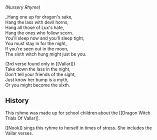 _(Nursery Rhyme)_

_Hang one up for dragon's sake,  
Hang the lass with devil horns,  
Hang all those of Lux's hate,  
Hang the ones who follow scorn.  
You'll sleep now and you'll sleep tight,  
You must stay in for the night,  
If you're seen out in the moon,  
The sixth witch hung might just be you.  

(3rd verse found only in [[Vallar]])  
Take down the lass in the night,  
Don't tell your friends of the sight,  
Just know her bump is a myth,  
Or you might become the sixth.

## History

This ryhme was made up for school children about the [[Dragon Witch Trials Of Vallar]].

[[Nook]] sings this ryhme to herself in times of stress. She includes the Vallar verses.